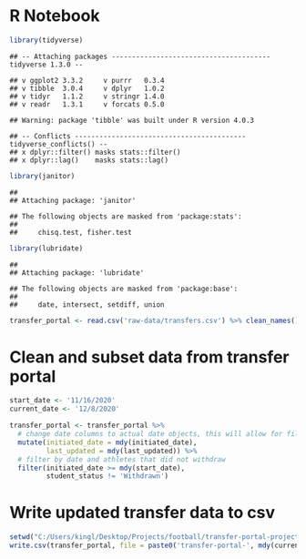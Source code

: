 R Notebook
================

``` r
library(tidyverse)
```

    ## -- Attaching packages --------------------------------------- tidyverse 1.3.0 --

    ## v ggplot2 3.3.2     v purrr   0.3.4
    ## v tibble  3.0.4     v dplyr   1.0.2
    ## v tidyr   1.1.2     v stringr 1.4.0
    ## v readr   1.3.1     v forcats 0.5.0

    ## Warning: package 'tibble' was built under R version 4.0.3

    ## -- Conflicts ------------------------------------------ tidyverse_conflicts() --
    ## x dplyr::filter() masks stats::filter()
    ## x dplyr::lag()    masks stats::lag()

``` r
library(janitor)
```

    ## 
    ## Attaching package: 'janitor'

    ## The following objects are masked from 'package:stats':
    ## 
    ##     chisq.test, fisher.test

``` r
library(lubridate)
```

    ## 
    ## Attaching package: 'lubridate'

    ## The following objects are masked from 'package:base':
    ## 
    ##     date, intersect, setdiff, union

``` r
transfer_portal <- read.csv('raw-data/transfers.csv') %>% clean_names()
```

# Clean and subset data from transfer portal

``` r
start_date <- '11/16/2020'
current_date <- '12/8/2020'

transfer_portal <- transfer_portal %>% 
  # change date columns to actual date objects, this will allow for filtering by date
  mutate(initiated_date = mdy(initiated_date),
         last_updated = mdy(last_updated)) %>% 
  # filter by date and athletes that did not withdraw
  filter(initiated_date >= mdy(start_date),
         student_status != 'Withdrawn')
```

# Write updated transfer data to csv

``` r
setwd("C:/Users/kingl/Desktop/Projects/football/transfer-portal-project/clean-data/")
write.csv(transfer_portal, file = paste0('transfer-portal-', mdy(current_date), '.csv'))
```

